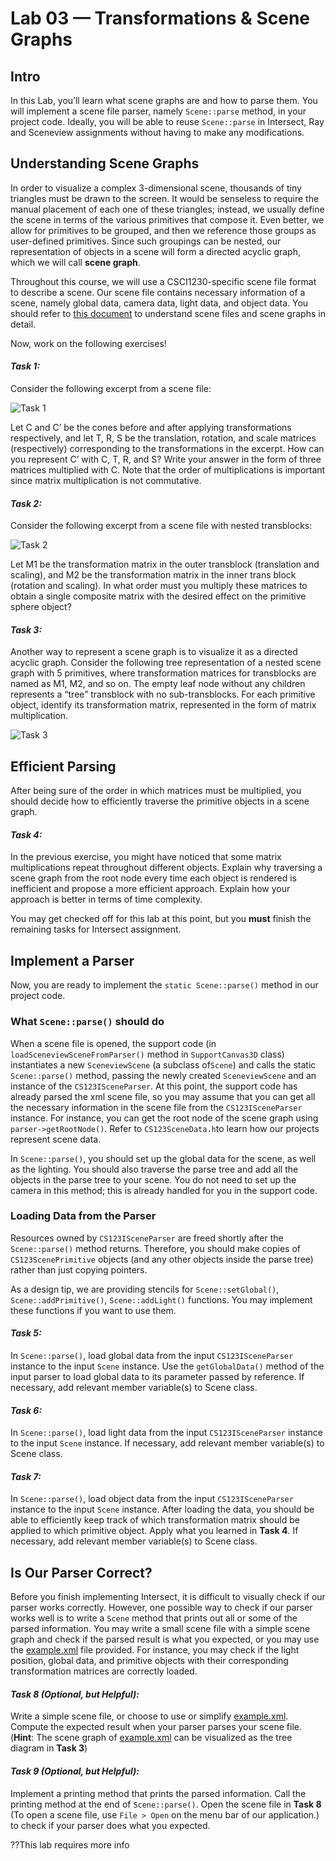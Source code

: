 # Lab 03 — Transformations & Scene Graphs

## Intro
In this Lab, you’ll learn what scene graphs are and how to parse them. You will implement a scene file parser, namely `Scene::parse` method, in your project code. Ideally, you will be able to reuse `Scene::parse` in Intersect, Ray and Sceneview assignments without having to make any modifications.

## Understanding Scene Graphs
In order to visualize a complex 3-dimensional scene, thousands of tiny triangles must be drawn to the screen. It would be senseless to require the manual placement of each one of these triangles; instead, we usually define the scene in terms of the various primitives that compose it. Even better, we allow for primitives to be grouped, and then we reference those groups as user-defined primitives. Since such groupings can be nested, our representation of objects in a scene will form a directed acyclic graph, which we will call **scene graph**.

Throughout this course, we will use a CSCI1230-specific scene file format to describe a scene. Our scene file contains necessary information of a scene, namely global data, camera data, light data, and object data. You should refer to [this document](https://github.com/cs123tas/docs/blob/master/2021/scenefile.pdf) to understand scene files and scene graphs in detail.

Now, work on the following exercises!

#### *Task 1:*
Consider the following excerpt from a scene file:

![Task 1](img/0000.png)

Let C and C’ be the cones before and after applying transformations respectively, and let T, R, S be the translation, rotation, and scale matrices (respectively) corresponding to the transformations in the excerpt. How can you represent C’ with C, T, R, and S? Write your answer in the form of three matrices multiplied with C. Note that the order of multiplications is important since matrix multiplication is not commutative.

#### *Task 2:*
Consider the following excerpt from a scene file with nested transblocks:

![Task 2](img/0001.png)

Let M1 be the transformation matrix in the outer transblock (translation and scaling), and M2 be the transformation matrix in the inner trans block (rotation and scaling). In what order must you multiply these matrices to obtain a single composite matrix with the desired effect on the primitive sphere object?

#### *Task 3:*
Another way to represent a scene graph is to visualize it as a directed acyclic graph. Consider the following tree representation of a nested scene graph with 5 primitives, where transformation matrices for transblocks are named as M1, M2, and so on. The empty leaf node without any children represents a “tree” transblock with no sub-transblocks. For each primitive object, identify its transformation matrix, represented in the form of matrix multiplication.

![Task 3](img/0002.png)

## Efficient Parsing
After being sure of the order in which matrices must be multiplied, you should decide how to  efficiently traverse the primitive objects in a scene graph. 

#### *Task 4:*
In the previous exercise, you might have noticed that some matrix multiplications repeat throughout different objects. Explain why traversing a scene graph from the root node every time each object is rendered is inefficient and propose a more efficient approach. Explain how your approach is better in terms of time complexity.

You may get checked off for this lab at this point, but you **must** finish the remaining tasks for Intersect assignment.

## Implement a Parser
Now, you are ready to implement the `static Scene::parse()` method in our project code.

### What `Scene::parse()` should do
When a scene file is opened, the support code (in `loadSceneviewSceneFromParser()` method in `SupportCanvas3D` class) instantiates a new `SceneviewScene` (a subclass of`Scene`) and calls the static `Scene::parse()` method, passing the newly created `SceneviewScene` and an instance of the `CS123ISceneParser`. At this point, the support code has already parsed the xml scene file, so you may assume that you can get all the necessary information in the scene file from the `CS123ISceneParser` instance. For instance, you can get the root node of the scene graph using `parser->getRootNode()`. Refer to `CS123SceneData.h`to learn how our projects represent scene data. 

In `Scene::parse()`, you should set up the global data for the scene, as well as the lighting. You should also traverse the parse tree and add all the objects in the parse tree to your scene. You do not need to set up the camera in this method; this is already handled for you in the support code. 

### Loading Data from the Parser

Resources owned by `CS123ISceneParser` are freed shortly after the `Scene::parse()` method returns. Therefore, you should make copies of `CS123ScenePrimitive` objects (and any other objects inside the parse tree) rather than just copying pointers.

As a design tip, we are providing stencils for `Scene::setGlobal()`, `Scene::addPrimitive()`, `Scene::addLight()` functions. You may implement these functions if you want to use them.

#### *Task 5:*
In `Scene::parse()`, load global data from the input `CS123ISceneParser` instance to the input `Scene` instance. Use the `getGlobalData()` method of the input parser to load global data to its parameter passed by reference. If necessary, add relevant member variable(s) to Scene class.

#### *Task 6:*
In `Scene::parse()`, load light data from the input `CS123ISceneParser` instance to the input `Scene` instance. If necessary, add relevant member variable(s) to Scene class.

#### *Task 7:*
In `Scene::parse()`, load object data from the input `CS123ISceneParser` instance to the input `Scene` instance. After loading the data, you should be able to efficiently keep track of which transformation matrix should be applied to which primitive object. Apply what you learned in **Task 4**. If necessary, add relevant member variable(s) to Scene class.

## Is Our Parser Correct?
Before you finish implementing Intersect, it is difficult to visually check if our parser works correctly. However, one possible way to check if our parser works well is to write a `Scene` method that prints out all or some of the parsed information. You may write a small scene file with a simple scene graph and check if the parsed result is what you expected, or you may use the [example.xml](example.xml) file provided. For instance, you may check if the light position, global data, and primitive objects with their corresponding transformation matrices are correctly loaded.

#### *Task 8 (Optional, but Helpful):*
Write a simple scene file, or choose to use or simplify [example.xml](example.xml). Compute the expected result when your parser parses your scene file. (**Hint**: The scene graph of [example.xml](example.xml) can be visualized as the tree diagram in **Task 3**)

#### *Task 9 (Optional, but Helpful):*
Implement a printing method that prints the parsed information. Call the printing method at the end of `Scene::parse()`. Open the scene file in **Task 8** (To open a scene file, use `File > Open` on the menu bar of our application.) to check if your parser does what you expected.




??This lab requires more info

